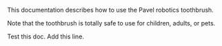 This documentation describes how to use the Pavel robotics toothbrush.

Note that the toothbrush is totally safe to use for children, adults, or pets.

Test this doc. Add this line.
